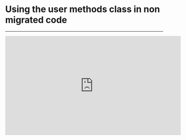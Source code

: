 ﻿# Using the user methods class in non migrated code

---
<iframe width="560" height="315" src="https://www.youtube.com/embed/p84Yl6tVc_E?list=PL1DEQjXG2xnKej4YA8DnDOiHiYO3du-FT" frameborder="0" allowfullscreen></iframe>
